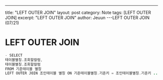 ---
title: "LEFT OUTER JOIN"
layout: post
category: Note
tags: [LEFT OUTER JOIN]
excerpt: "LEFT OUTER JOIN"
author: Jeuun
---LEFT OUTER JOIN (07/21)

# LEFT OUTER JOIN

```java
- SELECT
테이블별칭.조회할칼럼,
테이블별칭.조회할칼럼
FROM 기준테이블 별칭
LEFT OUTER JOIN 조인테이블 별칭 ON 기준테이블별칭.기준키 = 조인테이블별칭.기준키 .....
```
